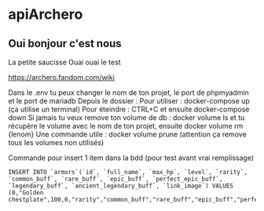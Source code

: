 # apiArchero

## Oui bonjour c'est nous

La petite saucisse
Ouai ouai le test

https://archero.fandom.com/wiki

Dans le .env tu peux changer le nom de ton projet, le port de phpmyadmin et le port de mariadb
Depuis le dossier :
Pour utiliser : docker-compose up (ça utilise un terminal)
Pour éteindre : CTRL+C et ensuite docker-compose down
Si jamais tu veux remove ton volume de db : docker volume ls et tu récupère le volume avec le nom de ton projet, ensuite docker volume rm {lenom}
Une commande utile : docker volume prune (attention ça remove tous les volumes non utilisés)


Commande pour insert 1 item dans la bdd (pour test avant vrai remplissage)
```
INSERT INTO `armors`(`id`, `full_name`, `max_hp`, `level`, `rarity`, `common_buff`, `rare_buff`, `epic_buff`, `perfect_epic_buff`, `legendary_buff`, `ancient_legendary_buff`, `link_image`) VALUES (0,"Golden chestplate",100,0,"rarity","common_buff","rare_buff","epic_buff","perfect_epic_buff","legendary_buff","ancient_legendary_buff","link_image");
```